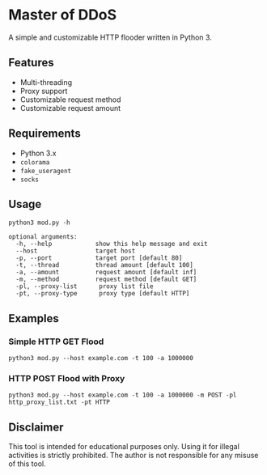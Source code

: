  Master of DDoS
==============

A simple and customizable HTTP flooder written in Python 3.

Features
--------

* Multi-threading
* Proxy support
* Customizable request method
* Customizable request amount

Requirements
------------

* Python 3.x
* `colorama`
* `fake_useragent`
* `socks`

Usage
-----

```
python3 mod.py -h
```

```
optional arguments:
  -h, --help            show this help message and exit
  --host                target host
  -p, --port            target port [default 80]
  -t, --thread          thread amount [default 100]
  -a, --amount          request amount [default inf]
  -m, --method          request method [default GET]
  -pl, --proxy-list      proxy list file
  -pt, --proxy-type      proxy type [default HTTP]
```

Examples
--------

### Simple HTTP GET Flood

```
python3 mod.py --host example.com -t 100 -a 1000000
```

### HTTP POST Flood with Proxy

```
python3 mod.py --host example.com -t 100 -a 1000000 -m POST -pl http_proxy_list.txt -pt HTTP
```

Disclaimer
----------

This tool is intended for educational purposes only. Using it for illegal activities is strictly prohibited. The author is not responsible for any misuse of this tool.
